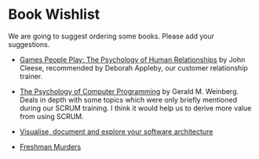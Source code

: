 # Book Wishlist 

We are going to suggest ordering some books.
Please add your suggestions.

* [Games People Play: The Psychology of Human Relationships](https://www.amazon.co.uk/Games-People-Play-Psychology-Relationships/dp/0141040270) by John Cleese, recommended by Deborah Appleby, our customer relationship trainer.

* [The Psychology of Computer Programming](https://www.amazon.com/Psychology-Computer-Programming-Silver-Anniversary/dp/0932633420/ref=cm_cr_arp_d_product_top?ie=UTF8) by Gerald M. Weinberg. Deals in depth with some topics which were only briefly mentioned during our SCRUM training. I think it would help us to derive more value from using SCRUM.

* [Visualise, document and explore your software architecture](https://leanpub.com/visualising-software-architecture)

* [Freshman Murders](https://leanpub.com/freshmanmurders)
